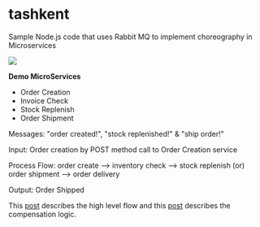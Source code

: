 # tashkent
Sample Node.js code that uses Rabbit MQ to implement choreography in Microservices 

<img src="https://4.bp.blogspot.com/-7MfGzg8k9cI/WhlCGElztAI/AAAAAAAABIM/vAmii5PitiA50D7UPSiqRIlmxp7ArZWFwCLcBGAs/s640/compensation.png"> </img>

<b>Demo MicroServices</b> 
 - Order Creation
 - Invoice Check
 - Stock Replenish
 - Order Shipment

Messages: "order created!", "stock replenished!" & "ship order!"
 
Input: Order creation by POST method call to Order Creation service

Process Flow: order create --> inventory check --> stock replenish (or) order shipment --> order delivery

Output: Order Shipped

This <a href="http://blog.pleb.in/2017/11/understanding-microservices.html">post</a> describes the high level flow and this <a href="http://blog.pleb.in/2017/11/compensation-logic-using-rabbitmq.html">post</a> describes the compensation logic.
